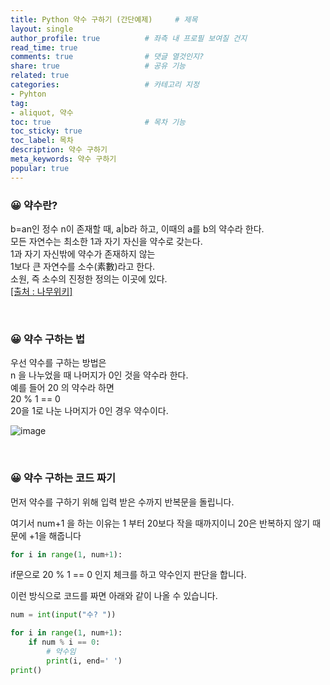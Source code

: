 ```yaml
---
title: Python 약수 구하기 (간단예제)     # 제목
layout: single                
author_profile: true          # 좌측 내 프로필 보여질 건지
read_time: true
comments: true                # 댓글 열것인지?
share: true                   # 공유 기능 
related: true
categories:                   # 카테고리 지정
- Pyhton
tag:
- aliquot, 약수
toc: true                     # 목차 기능 
toc_sticky: true
toc_label: 목차  
description: 약수 구하기
meta_keywords: 약수 구하기
popular: true
---
```


### 😀 약수란?

b=an인 정수 n이 존재할 때, a|b라 하고, 이때의 a를 b의 약수라 한다.  
모든 자연수는 최소한 1과 자기 자신을 약수로 갖는다.  
1과 자기 자신밖에 약수가 존재하지 않는  
1보다 큰 자연수를 소수(素數)라고 한다.  
소원, 즉 소수의 진정한 정의는 이곳에 있다.  
[[출처 : 나무위키]](https://namu.wiki/w/%EC%95%BD%EC%88%98(%EC%88%98%ED%95%99))

<br/>

### 😀 약수 구하는 법
우선 약수를 구하는 방법은  
n 을 나누었을 때 나머지가 0인 것을 약수라 한다.  
예를 들어 20 의 약수라 하면  
20 % 1 == 0  
20을 1로 나눈 나머지가 0인 경우 약수이다.

![image](https://user-images.githubusercontent.com/41108401/122141340-0fbf4700-ce88-11eb-80e4-8ab978052e55.png)

<br/>

### 😀 약수 구하는 코드 짜기
먼저 약수를 구하기 위해 입력 받은 수까지 반복문을 돌립니다.  

여기서 num+1 을 하는 이유는 1 부터 20보다 작을 때까지이니 20은 반복하지 않기 때문에 +1을 해줍니다
```Python
for i in range(1, num+1):
```
if문으로 20 % 1 == 0 인지 체크를 하고 약수인지 판단을 합니다.

이런 방식으로 코드를 짜면 아래와 같이 나올 수 있습니다.
```Python
num = int(input("수? "))

for i in range(1, num+1):
    if num % i == 0:
        # 약수임
        print(i, end=' ')
print()
```